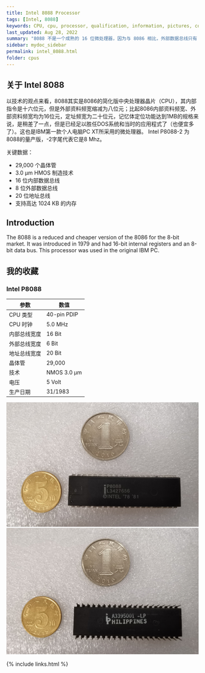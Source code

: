 ```yaml
---
title: Intel 8088 Processor
tags: [Intel, 8088]
keywords: CPU, cpu, processor, qualification, information, pictures, core, frequency, chip packaging, packaging, cpu info, x86, collection, amd, cyrix, harris, ibm, idt, iit, intel, motorola, nec, sgs, sgs-thomson, siemens, ST, signetics, mhs, ti, texas instruments, ulsi, umc, weitek, zilog, 808x, 8085, 8088, 8086, 80188, 80186, 80286, 286, 80386, 386, i386, Am386, 386sx, 386dx, 486, i486, 586, 486sx, 486dx, overdrive, 487, pentium, 586, 5x86, 386dlc, 386slc, 486dx2, mmx, ppro, pentium-pro, pro, athlon, duron, z80, dirk oppelt, dirk, oppelt, engineering, sample, samples
last_updated: Aug 28, 2022
summary: "8088 不是一个成熟的 16 位微处理器，因为与 8086 相比，外部数据总线只有 8 位宽。8086 的设计以及 8088 的设计基于 Intel 的 8085 处理器，并且经过精心设计，使得 8085 中已经使用的指令集可以自动转换为有效的 8086 源代码。与 8086 一样，8088 也缺少必要的组件，例如中断和 DMA 控制器，这些组件是使用特殊芯片外部集成在主板上的。它也不支持浮点计算，但这个缺点可以通过可选的协处理器来弥补。英特尔的 8088 生产并畅销到 1990 年代，CMOS 和消耗优化的 CHMOS 版本的时钟速度为 5 到 10 MHz。"
sidebar: mydoc_sidebar
permalink: intel_8088.html
folder: cpus
---
```


## 关于 Intel 8088

以技术的观点来看，8088其实是8086的简化版中央处理器晶片（CPU），其内部指令是十六位元，但是外部资料频宽缩减为八位元；比起8086内部资料频宽、外部资料频宽均为16位元，定址频宽为二十位元，记忆体定位功能达到1MB的规格来说，是稍差了一点，但是已经足以胜任DOS系统和当时的应用程式了（也便宜多了）。这也是IBM第一款个人电脑PC XT所采用的微处理器。 Intel P8088-2 为8088的量产版，-2字尾代表它是8 Mhz。

关键数据：
- 29,000 个晶体管
- 3.0 µm HMOS 制造技术
- 16 位内部数据总线
- 8 位外部数据总线
- 20 位地址总线
- 支持高达 1024 KB 的内存

## Introduction

The 8088 is a reduced and cheaper version of the 8086 for the 8-bit market. It was introduced in 1979 and had 16-bit internal registers and an 8-bit data bus. This processor was used in the original IBM PC.

## 我的收藏

### Intel P8088

| 参数 | 数值 |
| ------ | ------ |
| CPU 类型 | 40-pin PDIP |
| CPU 时钟 | 5.0 MHz |
| 内部总线宽度 | 16 Bit |
| 外部总线宽度 | 6 Bit |
| 地址总线宽度 | 20 Bit |
| 晶体管 | 29,000 |
| 技术 | NMOS 3.0 µm |
| 电压 | 5 Volt |
| 生产日期 | 31/1983 |

![Intel-P8088 正面](/images/cpus/Intel/Intel_P8088_1.jpg)
![Intel-P8088 反面](/images/cpus/Intel/Intel_P8088_2.jpg)

{% include links.html %}
